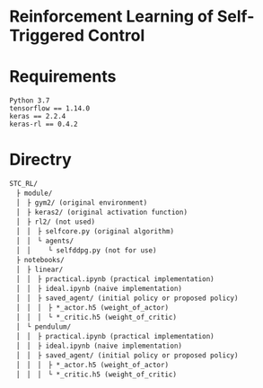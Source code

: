 # Reinforcement Learning of Self-Triggered Control

# Requirements
`Python 3.7`<br>
`tensorflow == 1.14.0`<br>
`keras == 2.2.4`<br>
`keras-rl == 0.4.2`<br>

# Directry
```
STC_RL/
　├ module/
　│　├ gym2/ (original environment)
　│　├ keras2/ (original activation function)
　│　├ rl2/ (not used)
　│　│　├ selfcore.py (original algorithm)
　│　│　└ agents/
　│　│　 　└ selfddpg.py (not for use)
　├ notebooks/
　│　├ linear/
　│　│　├ practical.ipynb (practical implementation)
　│　│　├ ideal.ipynb (naive implementation)
　│　│　├ saved_agent/ (initial policy or proposed policy)
　│　│　│　├ *_actor.h5 (weight_of_actor)
　│　│　│　└ *_critic.h5 (weight_of_critic)
　│　└ pendulum/
　│　│　├ practical.ipynb (practical implementation)
　│　│　├ ideal.ipynb (naive implementation)
　│　│　├ saved_agent/ (initial policy or proposed policy)
　│　│　│　├ *_actor.h5 (weight_of_actor)
　│　│　│　└ *_critic.h5 (weight_of_critic)
```
